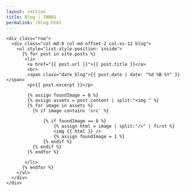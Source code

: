 ```yaml
---
layout: section
title: Blog | INNKU
permalink: /blog.html
---
```


<div class="container blog">
  <section>

    <div class="row">
      <div class="col-md-8 col-md-offset-2 col-xs-12 blog">
        <ul style="list-style-position: inside">
          {% for post in site.posts %}
           <li>
            <a href="{{ post.url }}">{{ post.title }}</a>
            <br>
            <span class="date_blog">{{ post.date | date: "%d %B %Y" }}</span>
            <p>{{ post.excerpt }}</p>

            {% assign foundImage = 0 %}
            {% assign assets = post.content | split:"<img " %}
            {% for image in assets %}
              {% if image contains 'src' %}

                  {% if foundImage == 0 %}
                      {% assign html = image | split:"/>" | first %}
                      <img {{ html }} />
                      {% assign foundImage = 1 %}
                  {% endif %}
              {% endif %}
            {% endfor %}

           </li>
          {% endfor %}
        </ul>
      </div>
    </div>

  </section>
</div>